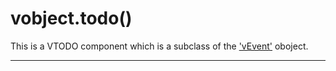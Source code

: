 # vobject.todo()

This is a VTODO component which is a subclass of the ['vEvent'](./event.md) oboject.

-----------------------------------------------------------------------------------------
